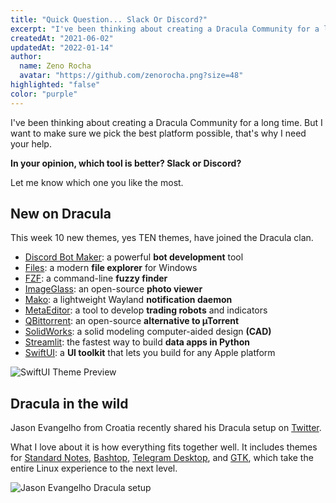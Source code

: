 ```yaml
---
title: "Quick Question... Slack Or Discord?"
excerpt: "I've been thinking about creating a Dracula Community for a long time. But I want to make sure we pick the best platform, that's why I need your help."
createdAt: "2021-06-02"
updatedAt: "2022-01-14"
author:
  name: Zeno Rocha
  avatar: "https://github.com/zenorocha.png?size=48"
highlighted: "false"
color: "purple"
---
```


I've been thinking about creating a Dracula Community for a long time. But I want to make sure we pick the best platform possible, that's why I need your help.

**In your opinion, which tool is better? Slack or Discord?**

Let me know which one you like the most.

## New on Dracula

This week 10 new themes, yes TEN themes, have joined the Dracula clan.

- [Discord Bot Maker](/discordbotmaker): a powerful **bot development** tool
- [Files](/files): a modern **file explorer** for Windows
- [FZF](/fzf): a command-line **fuzzy finder**
- [ImageGlass](/imageglass): an open-source **photo viewer**
- [Mako](/mako): a lightweight Wayland **notification daemon**
- [MetaEditor](/metaeditor): a tool to develop **trading robots** and indicators
- [QBittorrent](/qbittorrent): an open-source **alternative to µTorrent**
- [SolidWorks](/solidworks): a solid modeling computer-aided design **(CAD)**
- [Streamlit](/streamlit): the fastest way to build **data apps in Python**
- [SwiftUI](/swiftui): a **UI toolkit** that lets you build for any Apple platform

![SwiftUI Theme Preview](/static/img/blog/quick-question-slack-or-discord-a.png)

## Dracula in the wild

Jason Evangelho from Croatia recently shared his Dracula setup on [Twitter](https://twitter.com/killyourfm/status/1390220764188663808).

What I love about it is how everything fits together well. It includes themes for [Standard Notes](/standard-notes), [Bashtop](/bashtop), [Telegram Desktop](/telegram), and [GTK](/gtk), which take the entire Linux experience to the next level.

![Jason Evangelho Dracula setup](/static/img/blog/quick-question-slack-or-discord-b.jpeg)

